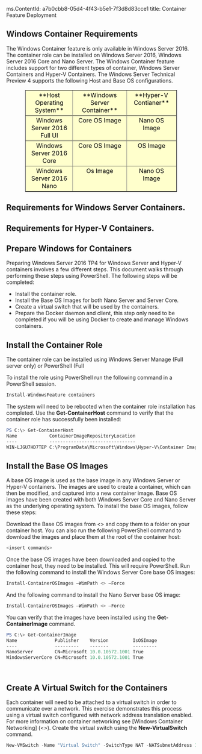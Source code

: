 ms.ContentId: a7b0cbb8-05d4-4f43-b5e1-7f3d8d83cce1
title: Container Feature Deployment

## Windows Container Requirements

The Windows Container feature is only available in Windows Server 2016. The container role can be installed on Windows Server 2016, Windows Server 2016 Core and Nano Server. The Windows Container feature includes support for two different types of container, Windows Server Containers and Hyper-V Containers. The Windows Server Technical Preview 4 supports the following Host and Base OS configurations. 

<center>
<table border="1" style="background-color:FFFFCC;border-collapse:collapse;border:1px solid FFCC00;color:000000;width:80%" cellpadding="15" cellspacing="3">
<tr valign="top">
<td><center>**Host Operating System**</center></td>
<td><center>**Windows Server Container**</center></td>
<td><center>**Hyper-V Contianer**</center></td>
<tr>
<tr valign="top">
<td><center>Windows Server 2016 Full UI</center></td>
<td><center>Core OS Image</center></td>
<td><center>Nano OS Image</center></td>
<tr>
<tr valign="top">
<td><center>Windows Server 2016 Core</center></td>
<td><center>Core OS Image</center></td>
<td><center> OS Image</center></td>
<tr>
<tr valign="top">
<td><center>Windows Server 2016 Nano</center></td>
<td><center> Os Image</center></td>
<td><center>Nano OS Image</center></td>
<tr>
</table>
</center>

## Requirements for Windows Server Containers.

## Requirements for Hyper-V Containers.

## Prepare Windows for Containers

Preparing Windows Server 2016 TP4 for Windows Server and Hyper-V containers involves a few different steps. This document walks through performing these steps using PowerShell. The following steps will be completed:

- Install the container role.
- Install the Base OS Images for both Nano Server and Server Core.
- Create a virtual switch that will be used by the containers.
- Prepare the Docker daemon and client, this step only need to be completed if you will be using Docker to create and manage Windows containers.

## Install the Container Role

The container role can be installed using Windows Server Manage (Full server only) or PowerShell (Full 

To install the role using PowerShell run the following command in a PowerShell session.
```powershell
Install-WindowsFeature containers
```
The system will need to be rebooted when the container role installation has completed.
Use the **Get-ContainerHost** command to verify that the container role has successfully been installed:

```powershell
PS C:\> Get-ContainerHost
Name            ContainerImageRepositoryLocation
----            --------------------------------
WIN-LJGU7HD7TEP C:\ProgramData\Microsoft\Windows\Hyper-V\Container Image Store
```
## Install the Base OS Images

A base OS image is used as the base image in any Windows Server or Hyper-V containers. The images are used to create a container, which can then be modified, and captured into a new container image. Base OS images have been created with both Windows Server Core and Nano Server as the underlying operating system. To install the base OS images, follow these steps:

Download the Base OS images from <> and copy them to a folder on your container host. You can also run the following PowerShell command to download the images and place them at the root of the container host:

```powershell
<insert commands>
```
Once the base OS images have been downloaded and copied to the container host, they need to be installed. This will require PowerShell. Run the following command to install the Windows Server Core base OS images:

```powershell
Install-ContainerOSImages –WimPath <> –Force
```
And the following command to install the Nano Server base OS image:

```powershell
Install-ContainerOSImages –WimPath <> –Force
```

You can verify that the images have been installed using the **Get-ContainerImage** command.

```powershell
PS C:\> Get-ContainerImage
Name              Publisher    Version         IsOSImage
----              ---------    -------         ---------
NanoServer        CN=Microsoft 10.0.10572.1001 True
WindowsServerCore CN=Microsoft 10.0.10572.1001 True
```  
 
## Create A Virtual Switch for the Containers

Each container will need to be attached to a virtual switch in order to communicate over a network. This exercise demonstrates this process using a virtual switch configured with network address translation enabled. For more information on container networking see [Windows Container Networking] (<>).
Create the virtual switch using the **New-VirtualSwitch** command.

```powershell
New-VMSwitch -Name "Virtual Switch" -SwitchType NAT -NATSubnetAddress 172.16.0.0/12
```



